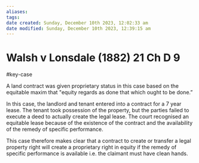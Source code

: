 ```yaml
---
aliases: 
tags: 
date created: Sunday, December 10th 2023, 12:02:33 am
date modified: Sunday, December 10th 2023, 12:39:15 am
---
```


# Walsh v Lonsdale (1882) 21 Ch D 9

#key-case

A land contract was given proprietary status in this case based on the equitable maxim that "equity regards as done that which ought to be done.”

In this case, the landlord and tenant entered into a contract for a 7 year lease. The tenant took possession of the property, but the parties failed to execute a deed to actually create the legal lease. The court recognised an equitable lease because of the existence of the contract and the availability of the remedy of specific performance.

This case therefore makes clear that a contract to create or transfer a legal property right will create a proprietary right in equity if the remedy of specific performance is available i.e. the claimant must have clean hands.
